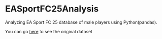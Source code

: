 # EASportFC25Analysis
Analyzing EA Sport FC 25 database of male players using Python(pandas).

You can go [here]("https://www.kaggle.com/datasets/nyagami/ea-sports-fc-25-database-ratings-and-stats?select=male_players.csv") to see the original dataset
